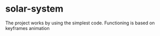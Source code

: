 # solar-system

The project works by using the simplest code. Functioning is based on keyframes animation
